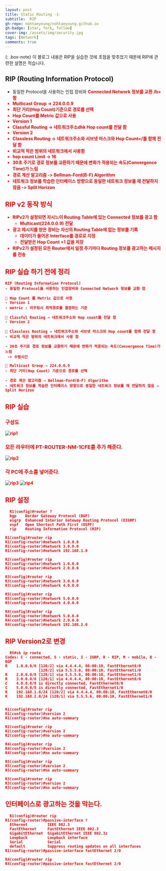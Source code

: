 ```yaml
---
layout: post
title: Static Routing -1-
subtitle:  RIP
gh-repo: nohtaeyoung/nohtaeyoung.github.io
gh-badge: [star, fork, follow]
cover-img: /assets/img/security.jpg
tags: [Network]
comments: true
---
```


{: .box-note}
이 블로그 내용은 RIP을 실습한 것에 초점을 맞추었기 때문에 RIP에 관련한 설명은 적습니다.


## RIP (Routing Information Protocol)
 - 동일한 Protocol을 사용하는 인접 장비와 <b style="color:red"> Connected Network 정보를 교환 /b> 함
  - Multicast Group -> 224.0.0.9
 - <b style="color:red">최단 거리(Hop Count)기준으로 경로를 선택</b>
  - Hop Count를 Metric 값으로 사용
 - Version 1
  - Classful Routing -> <b>네트워크주소</b>dhk <b>Hop count</b>를 전달 함
 - Version 2
  - Classless Routing -> <b>네트워크주소</b>와 <b>서브넷 마스크</b>와 <b>Hop Count</를 함께 전달 함
 - 비교적 작은 범위의 네트워크에서 샤용함
  -  <b style="color:red">hop count Limit -> 16</b>
 - 30초 주기로 경로 정보를 교환하기 때문에 변화가 적용되는 속도(Convergence Time)가 느림
 - 경로 계산 알고리즘 -> Bellman-Ford(B-F) Algorithm
 - 네트워크 정보를 학습한 인터페이스 방향으로 동일한 네트워크 정보를 재 전달하지 않음 -> Split Horizon
  
## RIP v2 동작 방식
- RIPv2가 설정되면 자시느이 Routing Table에 있는 Connected 정보를 광고 함
  - Multicast(224.0.0.9) 전달
- 광고 메시지를 받은 장비는 자신의 Routing Table에 없는 정보를 기록
  - 데이터가 들어온 Interface를 경로로 지정
  - 전달받은 Hop Count +1 값을 저장
- RIPv2가 설정된 모든 Router에서 일정 주기마다 Routing 정보를 광고하는 메시지를 전송

  
## RIP 실습 하기 전에 정리

~~~
RIP (Routing Information Protocol)
- 동일한 Protocol을 사용하는 인접장비와 Connected Network 정보를 교환 함

 Hop Count 를 Metric 값으로 사용
- Version 1
- metric : 라우팅시 최적경로를 결정하는 기준 

 Classful Routing → 네트워크주소와 Hop count를 전달 함
- Version 2

 Classless Routing → 네트워크주소와 서브넷 마스크와 Hop count를 함께 전달 함
- 비교적 작은 범위의 네트워크에서 사용 함

- 30초 주기로 경로 정보를 교환하기 때문에 변화가 적용되는 속도(Convergence Time)가 느림
 -> 수렴시간 

 Multicast Group → 224.0.0.9
- 최단 거리(Hop Count) 기준으로 경로를 선택

- 경로 계산 알고리즘 → Bellman-Ford(B-F) Algorithm
- 네트워크 정보를 학습한 인터페이스 방향으로 동일한 네트워크 정보를 재 전달하지 않음 → Split Horizon
~~~
## RIP 실습
  <h3>구성도</h3>
  
  ![rip1](../assets/img/rip1.png)
  
### 모든 라우터에 PT-ROUTER-NM-1CFE를 추가 해준다.
  
  ![rip2](../assets/img/rip2.png)
  
### 각 PC에 주소를 넣어준다.
  
   ![rip3](../assets/img/rip3.png)
   ![rip4](../assets/img/rip4.png)
  
## RIP 설정  
  
```
  R1(config)#router ?
  bgp    Border Gateway Protocol (BGP)
  eigrp  Enhanced Interior Gateway Routing Protocol (EIGRP)
  ospf   Open Shortest Path First (OSPF)
  rip    Routing Information Protocol (RIP)

R1(config)#router rip
R1(config-router)#network 1.0.0.0
R1(config-router)#network 3.0.0.0
R1(config-router)#network 192.168.1.0

R2(config)#router rip 
R2(config-router)#network 1.0.0.0
R2(config-router)#network 2.0.0.0

R3(config)#router rip 
R3(config-router)#network 3.0.0.0
R3(config-router)#network 4.0.0.0

R5(config)#router rip 
R5(config-router)#network 5.0.0.0
R5(config-router)#network 4.0.0.0

R4(config)#router rip 
R4(config-router)#network 5.0.0.0
R4(config-router)#network 2.0.0.0
R4(config-router)#network 192.168.2.0
```

## RIP Version2로 변경
```
  R5#sh ip route 
Codes: C - connected, S - static, I - IGRP, R - RIP, M - mobile, B - BGP
R    1.0.0.0/8 [120/2] via 4.4.4.4, 00:00:10, FastEthernet0/0
               [120/2] via 5.5.5.6, 00:00:10, FastEthernet1/0
R    2.0.0.0/8 [120/1] via 5.5.5.6, 00:00:10, FastEthernet1/0
R    3.0.0.0/8 [120/1] via 4.4.4.4, 00:00:10, FastEthernet0/0
C    4.0.0.0/8 is directly connected, FastEthernet0/0
C    5.0.0.0/8 is directly connected, FastEthernet1/0
R    192.168.1.0/24 [120/2] via 4.4.4.4, 00:00:10, FastEthernet0/0
R    192.168.2.0/24 [120/1] via 5.5.5.6, 00:00:10, FastEthernet1/0

  
R1(config)#router rip 
R1(config-router)#version 2
R1(config-router)#no auto-summary

R2(config)#router rip 
R2(config-router)#version 2
R2(config-router)#no auto-summary

R4(config)#router rip 
R4(config-router)#version 2
R4(config-router)#no auto-summary

R5(config)#router rip 
R5(config-router)#version 2
R5(config-router)#no auto-summary

R3(config)#router rip
R3(config-router)#version 2
R3(config-router)#no auto-summary
```  
  
## 인터페이스로 광고하는 것을 막는다.
```
  R1(config)#router rip
R1(config-router)#passive-interface ?
  Ethernet         IEEE 802.3
  FastEthernet     FastEthernet IEEE 802.3
  GigabitEthernet  GigabitEthernet IEEE 802.3z
  Loopback         Loopback interface
  Serial           Serial
  default          Suppress routing updates on all interfaces
R1(config-router)#passive-interface fastEthernet 2/0

R4(config)#router rip 
R4(config-router)#passive-interface fastEthernet 2/0

```
  


